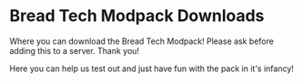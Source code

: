 # Bread Tech Modpack Downloads
Where you can download the Bread Tech Modpack! Please ask before adding this to a server. Thank you!

Here you can help us test out and just have fun with the pack in it's infancy! 
